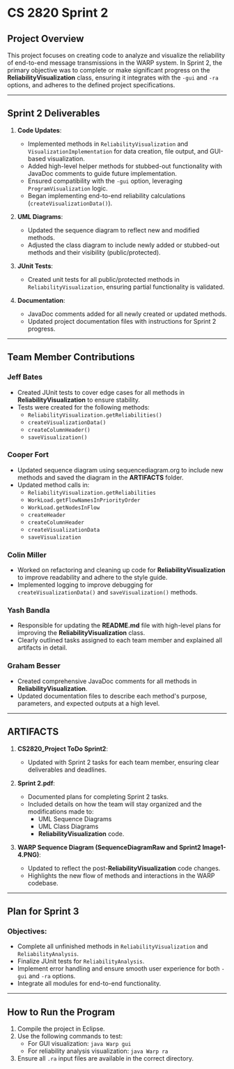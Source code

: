 # CS 2820 Sprint 2

## Project Overview
This project focuses on creating code to analyze and visualize the reliability of end-to-end message transmissions in the WARP system. In Sprint 2, the primary objective was to complete or make significant progress on the **ReliabilityVisualization** class, ensuring it integrates with the `-gui` and `-ra` options, and adheres to the defined project specifications.

---

## Sprint 2 Deliverables

1. **Code Updates**:
   - Implemented methods in `ReliabilityVisualization` and `VisualizationImplementation` for data creation, file output, and GUI-based visualization.
   - Added high-level helper methods for stubbed-out functionality with JavaDoc comments to guide future implementation.
   - Ensured compatibility with the `-gui` option, leveraging `ProgramVisualization` logic.
   - Began implementing end-to-end reliability calculations (`createVisualizationData()`).

2. **UML Diagrams**:
   - Updated the sequence diagram to reflect new and modified methods.
   - Adjusted the class diagram to include newly added or stubbed-out methods and their visibility (public/protected).

3. **JUnit Tests**:
   - Created unit tests for all public/protected methods in `ReliabilityVisualization`, ensuring partial functionality is validated.

4. **Documentation**:
   - JavaDoc comments added for all newly created or updated methods.
   - Updated project documentation files with instructions for Sprint 2 progress.

---

## Team Member Contributions

### Jeff Bates
- Created JUnit tests to cover edge cases for all methods in **ReliabilityVisualization** to ensure stability.
- Tests were created for the following methods:
  - `ReliabilityVisualization.getReliabilities()`
  - `createVisualizationData()`
  - `createColumnHeader()`
  - `saveVisualization()`

### Cooper Fort
- Updated sequence diagram using sequencediagram.org to include new methods and saved the diagram in the **ARTIFACTS** folder.
- Updated method calls in:
  - `ReliabilityVisualization.getReliabilities`
  - `WorkLoad.getFlowNamesInPriorityOrder`
  - `WorkLoad.getNodesInFlow`
  - `createHeader`
  - `createColumnHeader`
  - `createVisualizationData`
  - `saveVisualization`

### Colin Miller
- Worked on refactoring and cleaning up code for **ReliabilityVisualization** to improve readability and adhere to the style guide.
- Implemented logging to improve debugging for `createVisualizationData()` and `saveVisualization()` methods.

### Yash Bandla
- Responsible for updating the **README.md** file with high-level plans for improving the **ReliabilityVisualization** class.
- Clearly outlined tasks assigned to each team member and explained all artifacts in detail.

### Graham Besser
- Created comprehensive JavaDoc comments for all methods in **ReliabilityVisualization**.
- Updated documentation files to describe each method's purpose, parameters, and expected outputs at a high level.

---

## ARTIFACTS
1. **CS2820_Project ToDo Sprint2**:
   - Updated with Sprint 2 tasks for each team member, ensuring clear deliverables and deadlines.

2. **Sprint 2.pdf**:
   - Documented plans for completing Sprint 2 tasks.
   - Included details on how the team will stay organized and the modifications made to:
     - UML Sequence Diagrams
     - UML Class Diagrams
     - **ReliabilityVisualization** code.

3. **WARP Sequence Diagram (SequenceDiagramRaw and Sprint2 Image1-4.PNG)**:
   - Updated to reflect the post-**ReliabilityVisualization** code changes.
   - Highlights the new flow of methods and interactions in the WARP codebase.

---

## Plan for Sprint 3

### Objectives:
- Complete all unfinished methods in `ReliabilityVisualization` and `ReliabilityAnalysis`.
- Finalize JUnit tests for `ReliabilityAnalysis`.
- Implement error handling and ensure smooth user experience for both `-gui` and `-ra` options.
- Integrate all modules for end-to-end functionality.

---

## How to Run the Program

1. Compile the project in Eclipse.
2. Use the following commands to test:
   - For GUI visualization: `java Warp gui`
   - For reliability analysis visualization: `java Warp ra`
3. Ensure all `.ra` input files are available in the correct directory.








